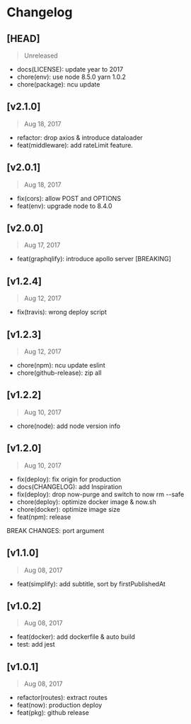 # Changelog

## [HEAD]
> Unreleased

* docs(LICENSE): update year to 2017
* chore(env): use node 8.5.0 yarn 1.0.2
* chore(package): ncu update

## [v2.1.0]
> Aug 18, 2017

* refactor: drop axios & introduce dataloader
* feat(middleware): add rateLimit feature.

## [v2.0.1]
> Aug 18, 2017

* fix(cors): allow POST and OPTIONS
* feat(env): upgrade node to 8.4.0

## [v2.0.0]
> Aug 17, 2017

* feat(graphqlify): introduce apollo server [BREAKING]

## [v1.2.4]
> Aug 12, 2017

* fix(travis): wrong deploy script

## [v1.2.3]
> Aug 12, 2017

* chore(npm): ncu update eslint
* chore(github-release): zip all

## [v1.2.2]
> Aug 10, 2017

* chore(node): add node version info

## [v1.2.0]
> Aug 10, 2017

* fix(deploy): fix origin for production
* docs(CHANGELOG): add Inspiration
* fix(deploy): drop now-purge and switch to now rm --safe
* chore(deploy): optimize docker image & now.sh
* chore(docker): optimize image size
* feat(npm): release
 
BREAK CHANGES: port argument


## [v1.1.0]
> Aug 08, 2017

* feat(simplify): add subtitle, sort by firstPublishedAt 

## [v1.0.2]
> Aug 08, 2017

* feat(docker): add dockerfile & auto build
* test: add jest

## [v1.0.1]
> Aug 08, 2017

* refactor(routes): extract routes
* feat(now): production deploy
* feat(pkg):  github release
